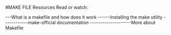 #MAKE FILE
Resources
Read or watch:

---What is a makefile and how does it work
------Installing the make utility
------------make-official documentation
--------------------More about Makefile
